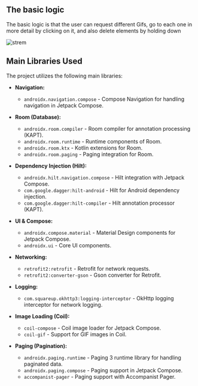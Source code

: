 ## The basic logic
The basic logic is that the user can request different Gifs, go to each one in more detail by clicking on it, and also delete elements by holding down

![strem](https://github.com/user-attachments/assets/b7af68e7-f3b5-45b2-a603-7193addc1b71)


## Main Libraries Used

The project utilizes the following main libraries:

- **Navigation:**
  - `androidx.navigation.compose` - Compose Navigation for handling navigation in Jetpack Compose.

- **Room (Database):**
  - `androidx.room.compiler` - Room compiler for annotation processing (KAPT).
  - `androidx.room.runtime` - Runtime components of Room.
  - `androidx.room.ktx` - Kotlin extensions for Room.
  - `androidx.room.paging` - Paging integration for Room.

- **Dependency Injection (Hilt):**
  - `androidx.hilt.navigation.compose` - Hilt integration with Jetpack Compose.
  - `com.google.dagger:hilt-android` - Hilt for Android dependency injection.
  - `com.google.dagger:hilt-compiler` - Hilt annotation processor (KAPT).

- **UI & Compose:**
  - `androidx.compose.material` - Material Design components for Jetpack Compose.
  - `androidx.ui` - Core UI components.

- **Networking:**
  - `retrofit2:retrofit` - Retrofit for network requests.
  - `retrofit2:converter-gson` - Gson converter for Retrofit.

- **Logging:**
  - `com.squareup.okhttp3:logging-interceptor` - OkHttp logging interceptor for network logging.

- **Image Loading (Coil):**
  - `coil-compose` - Coil image loader for Jetpack Compose.
  - `coil-gif` - Support for GIF images in Coil.

- **Paging (Pagination):**
  - `androidx.paging.runtime` - Paging 3 runtime library for handling paginated data.
  - `androidx.paging.compose` - Paging support in Jetpack Compose.
  - `accompanist-pager` - Paging support with Accompanist Pager.
